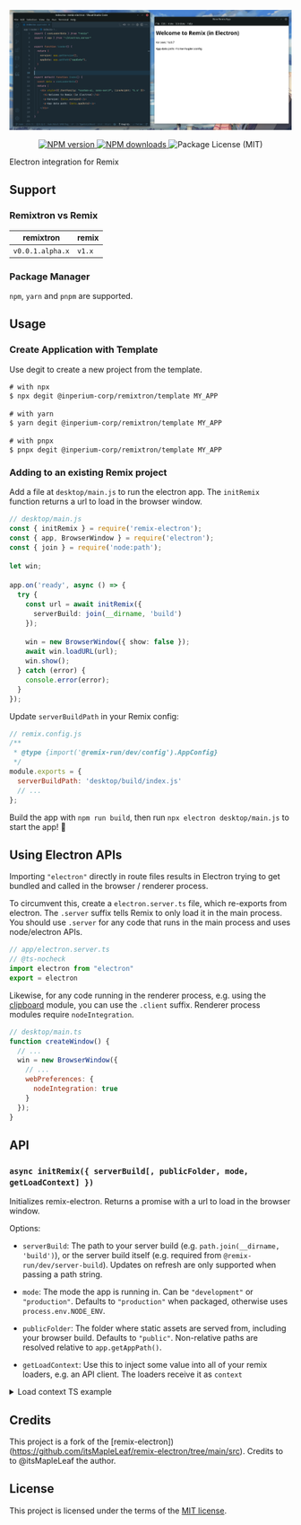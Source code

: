 <p align="center"><img src="./screenshot.png"></p>
<p align="center">
  <a aria-label="NPM version" href="https://github.com/inperium-corp/remixtron/pkgs/npm/remixtron">
    <img src="https://img.shields.io/github/package-json/v/inperium-corp/remixtron.svg?style=for-the-badge&labelColor=000000" alt="NPM version">
  </a>
  <a aria-label="NPM downloads" href="https://github.com/inperium-corp/remixtron/pkgs/npm/remixtron">
    <img src="https://img.shields.io/github/downloads/inperium-corp/remixtron/total?style=for-the-badge&labelColor=000000" alt="NPM downloads">
  </a>
  <img src="https://img.shields.io/github/license/inperium-corp/remixtron.svg?style=for-the-badge&labelColor=000000" alt="Package License (MIT)">
</p>

Electron integration for Remix

## Support

### Remixtron vs Remix

| remixtron        | remix  |
| ---------------- | ------ |
| `v0.0.1.alpha.x` | `v1.x` |

### Package Manager

`npm`, `yarn` and `pnpm` are supported.

## Usage

### Create Application with Template

Use degit to create a new project from the template.

```
# with npx
$ npx degit @inperium-corp/remixtron/template MY_APP

# with yarn
$ yarn degit @inperium-corp/remixtron/template MY_APP

# with pnpx
$ pnpx degit @inperium-corp/remixtron/template MY_APP
```

### Adding to an existing Remix project

Add a file at `desktop/main.js` to run the electron app. The `initRemix` function returns a url to load in the browser window.

```ts
// desktop/main.js
const { initRemix } = require('remix-electron');
const { app, BrowserWindow } = require('electron');
const { join } = require('node:path');

let win;

app.on('ready', async () => {
  try {
    const url = await initRemix({
      serverBuild: join(__dirname, 'build')
    });

    win = new BrowserWindow({ show: false });
    await win.loadURL(url);
    win.show();
  } catch (error) {
    console.error(error);
  }
});
```

Update `serverBuildPath` in your Remix config:

```js
// remix.config.js
/**
 * @type {import('@remix-run/dev/config').AppConfig}
 */
module.exports = {
  serverBuildPath: 'desktop/build/index.js'
  // ...
};
```

Build the app with `npm run build`, then run `npx electron desktop/main.js` to start the app! 🚀

## Using Electron APIs

Importing `"electron"` directly in route files results in Electron trying to get bundled and called in the browser / renderer process.

To circumvent this, create a `electron.server.ts` file, which re-exports from electron. The `.server` suffix tells Remix to only load it in the main process. You should use `.server` for any code that runs in the main process and uses node/electron APIs.

```js
// app/electron.server.ts
// @ts-nocheck
import electron from "electron"
export = electron
```

Likewise, for any code running in the renderer process, e.g. using the [clipboard](https://www.electronjs.org/docs/latest/api/clipboard) module, you can use the `.client` suffix. Renderer process modules require `nodeIntegration`.

```js
// desktop/main.ts
function createWindow() {
  // ...
  win = new BrowserWindow({
    // ...
    webPreferences: {
      nodeIntegration: true
    }
  });
}
```

## API

### `async initRemix({ serverBuild[, publicFolder, mode, getLoadContext] })`

Initializes remix-electron. Returns a promise with a url to load in the browser window.

Options:

- `serverBuild`: The path to your server build (e.g. `path.join(__dirname, 'build')`), or the server build itself (e.g. required from `@remix-run/dev/server-build`). Updates on refresh are only supported when passing a path string.

- `mode`: The mode the app is running in. Can be `"development"` or `"production"`. Defaults to `"production"` when packaged, otherwise uses `process.env.NODE_ENV`.

- `publicFolder`: The folder where static assets are served from, including your browser build. Defaults to `"public"`. Non-relative paths are resolved relative to `app.getAppPath()`.

- `getLoadContext`: Use this to inject some value into all of your remix loaders, e.g. an API client. The loaders receive it as `context`

<details>
<summary>Load context TS example</summary>

**app/context.ts**

```ts
import type * as remix from '@remix-run/server-runtime';

// your context type
export type LoadContext = {
  secret: string;
};

// a custom data function args type to use for loaders/actions
export type DataFunctionArgs = Omit<remix.DataFunctionArgs, 'context'> & {
  context: LoadContext;
};
```

**desktop/main.js**

```ts
const url = await initRemix({
  // ...

  /** @type {import("~/context").LoadContext} */
  getLoadContext: () => ({
    secret: '123'
  })
});
```

In a route file:

```ts
import type { DataFunctionArgs, LoadContext } from '~/context';

export async function loader({ context }: DataFunctionArgs) {
  // do something with context
}
```

</details>

## Credits

This project is a fork of the [remix-electron])(https://github.com/itsMapleLeaf/remix-electron/tree/main/src).
Credits to to @itsMapleLeaf the author.

## License

This project is licensed under the terms of the [MIT license](https://github.com/inperium-corp/remixtron/blob/main/LICENSE).
